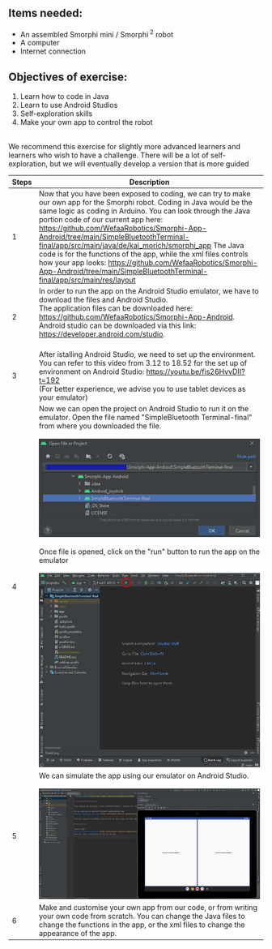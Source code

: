 ## Items needed:
* An assembled Smorphi mini / Smorphi<sup> 2</sup> robot
* A computer
* Internet connection
## Objectives of exercise:
1. Learn how to code in Java
2. Learn to use Android Studios
3. Self-exploration skills
4. Make your own app to control the robot

<br />
We recommend this exercise for slightly more advanced learners and learners who wish to have a challenge. There will be a lot of self-exploration, but we will eventually develop a version that is more guided

<br />

Steps | Description
-- | --
1 | Now that you have been exposed to coding, we can try to make our own app for the Smorphi robot. Coding in Java would be the same logic as coding in Arduino. You can look through the Java portion code of our current app here: https://github.com/WefaaRobotics/Smorphi-App-Android/tree/main/SimpleBluetoothTerminal-final/app/src/main/java/de/kai_morich/smorphi_app The Java code is for the functions of the app, while the xml files controls how your app looks: https://github.com/WefaaRobotics/Smorphi-App-Android/tree/main/SimpleBluetoothTerminal-final/app/src/main/res/layout
2 | In order to run the app on the Android Studio emulator, we have to download the files and Android Studio. <br>The application files can be downloaded here: https://github.com/WefaaRobotics/Smorphi-App-Android. <br>Android studio can be downloaded via this link: https://developer.android.com/studio. <br></br> 
3 | After istalling Android Studio, we need to set up the environment. You can refer to this video from 3.12 to 18.52 for the set up of environment on Android Studio: https://youtu.be/fis26HvvDII?t=192 <br> (For better experience, we advise you to use tablet devices as your emulator) 
4 | Now we can open the project on Android Studio to run it on the emulator. Open the file named "SimpleBluetooth Terminal-final" from where you downloaded the file. <br></br>![](https://github.com/WefaaRobotics/Smorphi-Wiki/blob/main/Robot%20exercises%20images/15/15.1.png) <br></br> Once file is opened, click on the "run" button to run the app on the emulator <br></br> ![](https://github.com/WefaaRobotics/Smorphi-Wiki/blob/main/Robot%20exercises%20images/15/15.2.png)
5 | We can simulate the app using our emulator on Android Studio. <br></br> ![](https://github.com/WefaaRobotics/Smorphi-Wiki/blob/main/Robot%20exercises%20images/15/android%20studio%20emulator.jpg)
6 | Make and customise your own app from our code, or from writing your own code from scratch. You can change the Java files to change the functions in the app, or the xml files to change the appearance of the app.
